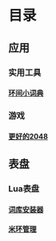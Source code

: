 # 目录

## 应用

### 实用工具

#### [环间小词典](engdict.md)

### 游戏

#### [更好的2048](better2048.md)

## 表盘

### Lua表盘

#### [词库安装器](dict_installer.md)

#### [米环管理](lua_mibandmana.md)
